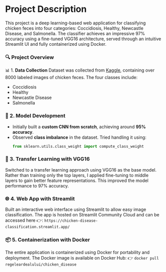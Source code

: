 # Project Description 

This project is a deep learning-based web application for classifying chicken feces into four categories: Coccidiosis, Healthy, Newcastle Disease, and Salmonella. The classifier achieves an impressive 97% accuracy using a fine-tuned VGG16 architecture, served through an intuitive Streamlit UI and fully containerized using Docker.

### 🔍 Project Overview
📊 1. **Data Collection**
Dataset was collected from [Kaggle](https://www.kaggle.com/datasets/efoeetienneblavo/chicken-disease-dataset), containing over 8000 labeled images of chicken feces. The four classes include:
- Coccidiosis
- Healthy
- Newcastle Disease
- Salmonella

### 🧠 2. Model Development
- Initially built a **custom CNN from scratch**, achieving around **95% accuracy**.
- Observed **class imbalance** in the dataset. Tried handling it using:
  ```python
  from sklearn.utils.class_weight import compute_class_weight

### 🔁 3. Transfer Learning with VGG16
Switched to a transfer learning approach using VGG16 as the base model. Rather than training only the top layers, I applied fine-tuning to middle layers to gain better feature representations. This improved the model performance to 97% accuracy.

### 🌐 4. Web App with Streamlit
Built an interactive web interface using Streamlit to allow easy image classification. The app is hosted on Streamlit Community Cloud and can be accessed here 👉: 
`https://chicken-disease-classification.streamlit.app/`

### 📦 5. Containerization with Docker
The entire application is containerized using Docker for portability and deployment. The Docker image is available on Docker Hub: 
👉 `docker pull regeleardealului/chicken_disease`



